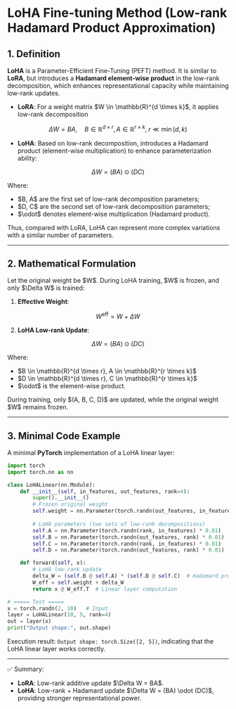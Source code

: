 

# LoHA Fine-tuning Method (Low-rank Hadamard Product Approximation)

## 1. Definition

**LoHA** is a Parameter-Efficient Fine-Tuning (PEFT) method. It is similar to **LoRA**, but introduces a **Hadamard element-wise product** in the low-rank decomposition, which enhances representational capacity while maintaining low-rank updates.

* **LoRA**: For a weight matrix \$W \in \mathbb{R}^{d \times k}\$, it applies low-rank decomposition

$$
\Delta W = B A, \quad B \in \mathbb{R}^{d \times r}, A \in \mathbb{R}^{r \times k}, \; r \ll \min(d,k)
$$

* **LoHA**: Based on low-rank decomposition, introduces a Hadamard product (element-wise multiplication) to enhance parameterization ability:

$$
\Delta W = (B A) \odot (D C)
$$

  Where:

  * \$B, A\$ are the first set of low-rank decomposition parameters;
  * \$D, C\$ are the second set of low-rank decomposition parameters;
  * \$\odot\$ denotes element-wise multiplication (Hadamard product).

Thus, compared with LoRA, LoHA can represent more complex variations with a similar number of parameters.

---

## 2. Mathematical Formulation

Let the original weight be \$W\$. During LoHA training, \$W\$ is frozen, and only \$\Delta W\$ is trained:

1. **Effective Weight**:

$$
W^{\text{eff}} = W + \Delta W
$$

2. **LoHA Low-rank Update**:

$$
\Delta W = (B A) \odot (D C)
$$

Where:

* \$B \in \mathbb{R}^{d \times r}, A \in \mathbb{R}^{r \times k}\$
* \$D \in \mathbb{R}^{d \times r}, C \in \mathbb{R}^{r \times k}\$
* \$\odot\$ is the element-wise product.

During training, only \$(A, B, C, D)\$ are updated, while the original weight \$W\$ remains frozen.

---

## 3. Minimal Code Example

A minimal **PyTorch** implementation of a LoHA linear layer:

```python
import torch
import torch.nn as nn

class LoHALinear(nn.Module):
    def __init__(self, in_features, out_features, rank=4):
        super().__init__()
        # Frozen original weight
        self.weight = nn.Parameter(torch.randn(out_features, in_features), requires_grad=False)
        
        # LoHA parameters (two sets of low-rank decompositions)
        self.A = nn.Parameter(torch.randn(rank, in_features) * 0.01)
        self.B = nn.Parameter(torch.randn(out_features, rank) * 0.01)
        self.C = nn.Parameter(torch.randn(rank, in_features) * 0.01)
        self.D = nn.Parameter(torch.randn(out_features, rank) * 0.01)

    def forward(self, x):
        # LoHA low-rank update
        delta_W = (self.B @ self.A) * (self.D @ self.C)  # Hadamard product
        W_eff = self.weight + delta_W
        return x @ W_eff.T  # Linear layer computation

# ===== Test =====
x = torch.randn(2, 10)   # Input
layer = LoHALinear(10, 5, rank=4)
out = layer(x)
print("Output shape:", out.shape)
```

Execution result: `Output shape: torch.Size([2, 5])`, indicating that the LoHA linear layer works correctly.

---

✅ Summary:

* **LoRA**: Low-rank additive update \$\Delta W = BA\$.
* **LoHA**: Low-rank + Hadamard update \$\Delta W = (BA) \odot (DC)\$, providing stronger representational power.



